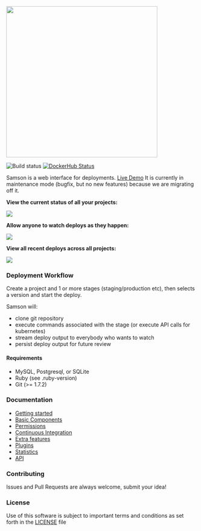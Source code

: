 <img src="https://github.com/zendesk/samson/raw/master/app/assets/images/logo_light.png" width=400/>

![Build status](https://github.com/zendesk/samson/workflows/repo-checks/badge.svg)
[![DockerHub Status](https://img.shields.io/docker/stars/zendesk/samson.svg)](https://hub.docker.com/r/zendesk/samson)

Samson is a web interface for deployments. [Live Demo](https://samson.onrender.com)
It is currently in maintenance mode (bugfix, but no new features) because we are migrating off it.

**View the current status of all your projects:**

![](http://f.cl.ly/items/3n0f0m3j2Q242Y1k311O/Samson.png)

**Allow anyone to watch deploys as they happen:**

![](http://cl.ly/image/1m0Q1k2r1M32/Master_deploy__succeeded_.png)

**View all recent deploys across all projects:**

![](http://cl.ly/image/270l1e3s2e1p/Samson.png)

### Deployment Workflow

Create a project and 1 or more stages (staging/production etc),
then selects a version and start the deploy.

Samson will:
 - clone git repository
 - execute commands associated with the stage (or execute API calls for kubernetes)
 - stream deploy output to everybody who wants to watch
 - persist deploy output for future review

#### Requirements

* MySQL, Postgresql, or SQLite
* Ruby (see .ruby-version)
* Git (>= 1.7.2)

### Documentation

* [Getting started](/docs/setup.md)
* [Basic Components](/docs/components.md)
* [Permissions](/docs/permissions.md)
* [Continuous Integration](/docs/ci.md)
* [Extra features](/docs/extra_features.md)
* [Plugins](/docs/plugins.md)
* [Statistics](/docs/stats.md)
* [API](/docs/api.md)

### Contributing

Issues and Pull Requests are always welcome, submit your idea!

### License

Use of this software is subject to important terms and conditions as set forth in the [LICENSE](LICENSE) file

